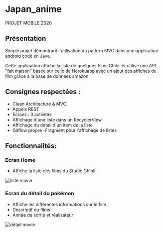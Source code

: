 # Japan_anime
PROJET MOBILE 2020
## Présentation

Simple projet démontrant l'utilisation du pattern MVC dans une application android codé en Java.

Cette application affiche la liste de quelques films Ghibli et utilise une API "fait maison" basée sur celle de Herokuapp avec un ajout des affiches du film grâce à la base de données amazon

## Consignes respectées : 

- Clean Architecture & MVC
- Appels REST
- Ecrans : 3 activités
- Affichage d'une liste dans un RecyclerView
- Affichage du détail d'un item de la liste
- Gitflow propre
-Fragment pour l'affichage de listes



## Fonctionnalités: 

### Ecran Home 


- Affiche la liste des films du Studio Ghibli.

<img src="https://zupimages.net/up/19/14/zf91.jpg" alt="liste movie">

### Ecran du détail du pokémon

- Affiche les différentes informations sur le film 
- Descriptif du films
- Année de sortie et réalisateur

<img src="https://zupimages.net/up/19/14/uhlf.jpg" alt="détail movie">

